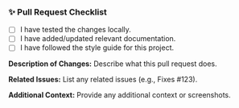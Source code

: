 ### ✨ Pull Request Checklist

- [ ] I have tested the changes locally.
- [ ] I have added/updated relevant documentation.
- [ ] I have followed the style guide for this project.

**Description of Changes:**
Describe what this pull request does.

**Related Issues:**
List any related issues (e.g., Fixes #123).

**Additional Context:**
Provide any additional context or screenshots.
